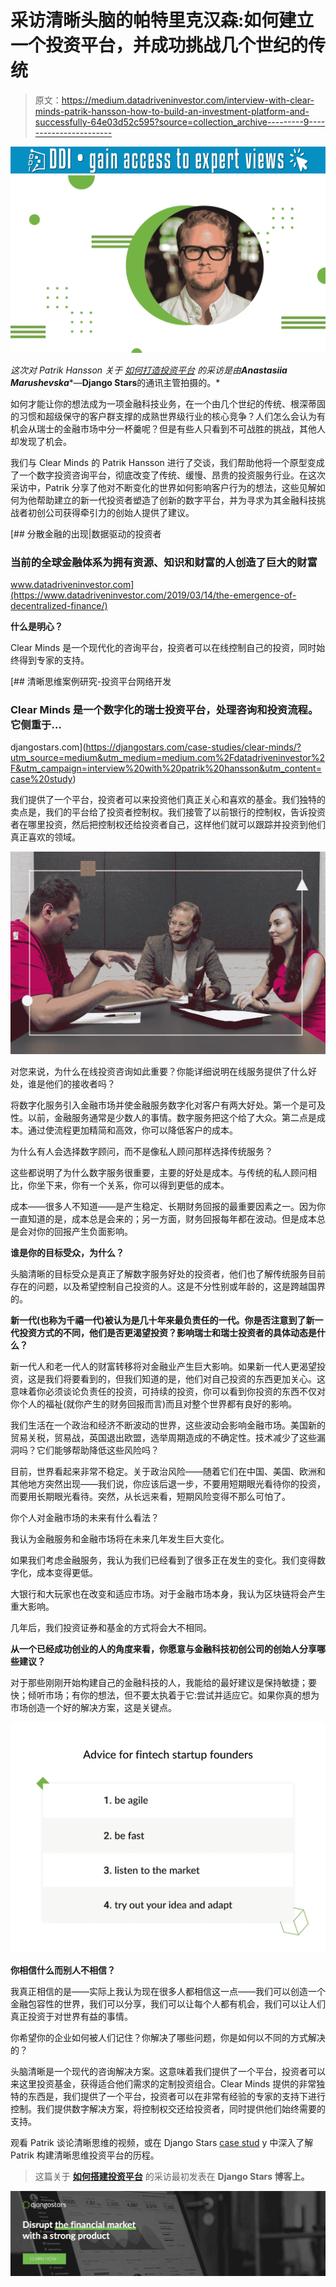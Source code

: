 # 采访清晰头脑的帕特里克汉森:如何建立一个投资平台，并成功挑战几个世纪的传统

> 原文：<https://medium.datadriveninvestor.com/interview-with-clear-minds-patrik-hansson-how-to-build-an-investment-platform-and-successfully-64e03d52c595?source=collection_archive---------9----------------------->

[![](img/081d838babb39e91974280b65347d3a4.png)](http://www.track.datadriveninvestor.com/1B9E)![](img/2513b9c8f5bafbd4333d3e0b88095279.png)

*这次对 Patrik Hansson 关于* [*如何打造投资平台*](https://djangostars.com/blog/clear-minds-patrik-hansson-on-how-to-build-an-investment-platform-and-successfully-challenge-centuries-of-tradition/?utm_source=medium&utm_medium=medium.com%2Fdatadriveninvestor%2F&utm_campaign=interview%20with%20patrik%20hansson&utm_content=interview%20was%20taken%20by) *的采访是由****Anastasiia Marushevska****—****Django Stars****的通讯主管拍摄的。*

如何才能让你的想法成为一项金融科技业务，在一个由几个世纪的传统、根深蒂固的习惯和超级保守的客户群支撑的成熟世界级行业的核心竞争？人们怎么会认为有机会从瑞士的金融市场中分一杯羹呢？但是有些人只看到不可战胜的挑战，其他人却发现了机会。

我们与 Clear Minds 的 Patrik Hansson 进行了交谈，我们帮助他将一个原型变成了一个数字投资咨询平台，彻底改变了传统、缓慢、昂贵的投资服务行业。在这次采访中，Patrik 分享了他对不断变化的世界如何影响客户行为的想法，这些见解如何为他帮助建立的新一代投资者塑造了创新的数字平台，并为寻求为其金融科技挑战者初创公司获得牵引力的创始人提供了建议。

[](https://www.datadriveninvestor.com/2019/03/14/the-emergence-of-decentralized-finance/) [## 分散金融的出现|数据驱动的投资者

### 当前的全球金融体系为拥有资源、知识和财富的人创造了巨大的财富

www.datadriveninvestor.com](https://www.datadriveninvestor.com/2019/03/14/the-emergence-of-decentralized-finance/) 

**什么是明心？**

Clear Minds 是一个现代化的咨询平台，投资者可以在线控制自己的投资，同时始终得到专家的支持。

[](https://djangostars.com/case-studies/clear-minds/?utm_source=medium&utm_medium=medium.com%2Fdatadriveninvestor%2F&utm_campaign=interview%20with%20patrik%20hansson&utm_content=case%20study) [## 清晰思维案例研究-投资平台网络开发

### Clear Minds 是一个数字化的瑞士投资平台，处理咨询和投资流程。它侧重于…

djangostars.com](https://djangostars.com/case-studies/clear-minds/?utm_source=medium&utm_medium=medium.com%2Fdatadriveninvestor%2F&utm_campaign=interview%20with%20patrik%20hansson&utm_content=case%20study) 

我们提供了一个平台，投资者可以来投资他们真正关心和喜欢的基金。我们独特的卖点是，我们的平台给了投资者控制权。我们接管了以前银行的控制权，告诉投资者在哪里投资，然后把控制权还给投资者自己，这样他们就可以跟踪并投资到他们真正喜欢的领域。

![](img/01b726b6679f2d992b959e35d6369441.png)

对您来说，为什么在线投资咨询如此重要？你能详细说明在线服务提供了什么好处，谁是他们的接收者吗？

将数字化服务引入金融市场并使金融服务数字化对客户有两大好处。第一个是可及性。以前，金融服务通常是少数人的事情。数字服务把这个给了大众。第二点是成本。通过使流程更加精简和高效，你可以降低客户的成本。

为什么有人会选择数字顾问，而不是像私人顾问那样选择传统服务？

这些都说明了为什么数字服务很重要，主要的好处是成本。与传统的私人顾问相比，你坐下来，你有一个关系，你可以得到更低的成本。

成本——很多人不知道——是产生稳定、长期财务回报的最重要因素之一。因为你一直知道的是，成本总是会来的；另一方面，财务回报每年都在波动。但是成本总是会对你的回报产生负面影响。

**谁是你的目标受众，为什么？**

头脑清晰的目标受众是真正了解数字服务好处的投资者，他们也了解传统服务目前存在的问题，以及希望控制自己投资的人。这是不分性别或年龄的，这是跨越国界的。

**新一代(也称为千禧一代)被认为是几十年来最负责任的一代。你是否注意到了新一代投资方式的不同，他们是否更渴望投资？影响瑞士和瑞士投资者的具体动态是什么？**

新一代人和老一代人的财富转移将对金融业产生巨大影响。如果新一代人更渴望投资，这是我们将要看到的，但我们知道的是，他们对自己投资的东西更加关心。这意味着你必须谈论负责任的投资，可持续的投资，你可以看到你投资的东西不仅对你个人的福祉(就你产生的财务回报而言)而且对整个世界都有良好的影响。

我们生活在一个政治和经济不断波动的世界，这些波动会影响金融市场。美国新的贸易关税，贸易战，英国退出欧盟，选举周期造成的不确定性。技术减少了这些漏洞吗？它们能够帮助降低这些风险吗？

目前，世界看起来非常不稳定。关于政治风险——随着它们在中国、美国、欧洲和其他地方突然出现——我们说，你应该后退一步，不要用短期眼光看待你的投资，而要用长期眼光看待。突然，从长远来看，短期风险变得不那么可怕了。

你个人对金融市场的未来有什么看法？

我认为金融服务和金融市场将在未来几年发生巨大变化。

如果我们考虑金融服务，我认为我们已经看到了很多正在发生的变化。我们变得数字化，成本变得更低。

大银行和大玩家也在改变和适应市场。对于金融市场本身，我认为区块链将会产生重大影响。

几年后，我们投资证券和基金的方式将会大不相同。

**从一个已经成功创业的人的角度来看，你愿意与金融科技初创公司的创始人分享哪些建议？**

对于那些刚刚开始构建自己的金融科技的人，我能给的最好建议是保持敏捷；要快；倾听市场；有你的想法，但不要太执着于它:尝试并适应它。如果你真的想为市场创造一个好的解决方案，这是关键点。

![](img/162b3dfa1f5b8a639db53b86f56e3593.png)

**你相信什么而别人不相信？**

我真正相信的是——实际上我认为现在很多人都相信这一点——我们可以创造一个金融包容性的世界，我们可以分享，我们可以让每个人都有机会，我们可以让人们真正投资于对世界有益的事情。

你希望你的企业如何被人们记住？你解决了哪些问题，你是如何以不同的方式解决的？

头脑清晰是一个现代的咨询解决方案。这意味着我们提供了一个平台，投资者可以来这里投资基金，获得适合他们需求的定制投资组合。Clear Minds 提供的非常独特的东西是，我们提供了一个平台，投资者可以在非常有经验的专家的支持下进行控制。我们提供数字解决方案，将控制权交还给投资者，同时提供他们始终需要的支持。

观看 Patrik 谈论清晰思维的视频，或在 Django Stars [case stud](https://djangostars.com/case-studies/clear-minds/?utm_source=medium&utm_medium=medium.com%2Fdatadriveninvestor%2F&utm_campaign=interview%20with%20patrik%20hansson&utm_content=case%20study) y 中深入了解 Patrik 构建清晰思维投资平台的历程。

> 这篇关于 [**如何搭建投资平台**](https://djangostars.com/blog/clear-minds-patrik-hansson-on-how-to-build-an-investment-platform-and-successfully-challenge-centuries-of-tradition/?utm_source=medium&utm_medium=medium.com%2Fdatadriveninvestor%2F&utm_campaign=interview%20with%20patrik%20hansson&utm_content=originally%20posted) 的采访最初发表在 **Django Stars 博客上。**

[![](img/9c616a52a108586a05575665b554f130.png)](https://djangostars.com/industries/fintech/?utm_source=medium&utm_medium=medium.com%2Fdatadriveninvestor%2F&utm_campaign=interview%20with%20patrik%20hansson&utm_content=banner_end)